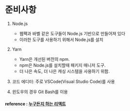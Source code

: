 # 준비사항

1. Node.js

    - 웹팩과 바벨 같은 도구들이 Node.js 기반으로 만들어져 있다
    - 이러한 도구를 사용하기 위해서 Node.js를 설치
  
2. Yarn

    - Yarn은 개선된 버전의 npm.
    - npm은 Node.js를 설치할때 패키지 매니저 도구.
    - 더 나은 속도, 더 나은 캐싱 시스템을 사용하기 위함.
  
3. 코드 에디터: 주로 VSCode(Visual Studio Code)를 사용

4. 윈도우의 경우 Git Bash를 이용

#### reference : [누구든지 하는 리액트](velopert.com)

